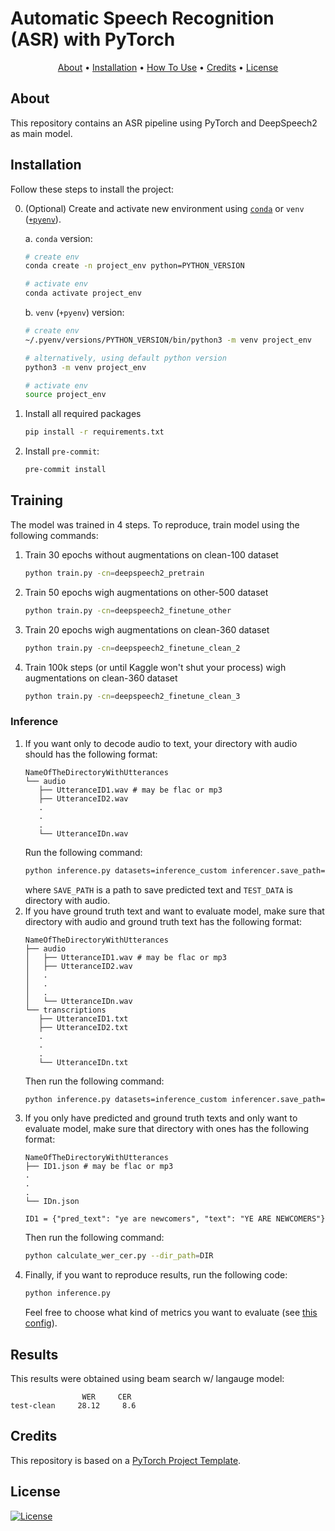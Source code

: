 # Automatic Speech Recognition (ASR) with PyTorch

<p align="center">
  <a href="#about">About</a> •
  <a href="#installation">Installation</a> •
  <a href="#how-to-use">How To Use</a> •
  <a href="#credits">Credits</a> •
  <a href="#license">License</a>
</p>

## About

This repository contains an ASR pipeline using PyTorch and DeepSpeech2 as main model.

## Installation

Follow these steps to install the project:

0. (Optional) Create and activate new environment using [`conda`](https://conda.io/projects/conda/en/latest/user-guide/getting-started.html) or `venv` ([`+pyenv`](https://github.com/pyenv/pyenv)).

   a. `conda` version:

   ```bash
   # create env
   conda create -n project_env python=PYTHON_VERSION

   # activate env
   conda activate project_env
   ```

   b. `venv` (`+pyenv`) version:

   ```bash
   # create env
   ~/.pyenv/versions/PYTHON_VERSION/bin/python3 -m venv project_env

   # alternatively, using default python version
   python3 -m venv project_env

   # activate env
   source project_env
   ```

1. Install all required packages

   ```bash
   pip install -r requirements.txt
   ```

2. Install `pre-commit`:
   ```bash
   pre-commit install
   ```

## Training

The model was trained in 4 steps. To reproduce, train model using the following commands:

1. Train 30 epochs without augmentations on clean-100 dataset

   ```bash
   python train.py -cn=deepspeech2_pretrain
   ```

2. Train 50 epochs wigh augmentations on other-500 dataset

   ```bash
   python train.py -cn=deepspeech2_finetune_other
   ```

3. Train 20 epochs wigh augmentations on clean-360 dataset

   ```bash
   python train.py -cn=deepspeech2_finetune_clean_2
   ```

4. Train 100k steps (or until Kaggle won't shut your process) wigh augmentations on clean-360 dataset

   ```bash
   python train.py -cn=deepspeech2_finetune_clean_3
   ```

### Inference

   1. If you want only to decode audio to text, your directory with audio should has the following format:
      ```
      NameOfTheDirectoryWithUtterances
      └── audio
         ├── UtteranceID1.wav # may be flac or mp3
         ├── UtteranceID2.wav
         .
         .
         .
         └── UtteranceIDn.wav
      ```
      Run the following command:
      ```bash
      python inference.py datasets=inference_custom inferencer.save_path=SAVE_PATH datasets.test.audio_dir=TEST_DATA/audio
      ```
      where `SAVE_PATH` is a path to save predicted text and `TEST_DATA` is directory with audio.
   2. If you have ground truth text and want to evaluate model, make sure that directory with audio and ground truth text has the following format:
      ```
      NameOfTheDirectoryWithUtterances
      ├── audio
      │   ├── UtteranceID1.wav # may be flac or mp3
      │   ├── UtteranceID2.wav
      │   .
      │   .
      │   .
      │   └── UtteranceIDn.wav
      └── transcriptions
         ├── UtteranceID1.txt
         ├── UtteranceID2.txt
         .
         .
         .
         └── UtteranceIDn.txt
      ```
      Then run the following command:
      ```bash
      python inference.py datasets=inference_custom inferencer.save_path=SAVE_PATH datasets.test.audio_dir=TEST_DATA/audio datasets.test.transcription_dir=TEST_DATA/transcriptions
      ```
   3. If you only have predicted and ground truth texts and only want to evaluate model, make sure that directory with ones has the following format:
      ```
      NameOfTheDirectoryWithUtterances
      ├── ID1.json # may be flac or mp3
      .
      .
      .
      └── IDn.json

      ID1 = {"pred_text": "ye are newcomers", "text": "YE ARE NEWCOMERS"}
      ```
      Then run the following command:
      ```bash
      python calculate_wer_cer.py --dir_path=DIR
      ```
   4. Finally, if you want to reproduce results, run the following code:
      ```bash
      python inference.py
      ```
      Feel free to choose what kind of metrics you want to evaluate (see [this config](src/configs/metrics/inference.yaml)).

## Results

This results were obtained using beam search w/ langauge model:

```angular2html
                WER     CER
test-clean     28.12     8.6
```

## Credits

This repository is based on a [PyTorch Project Template](https://github.com/Blinorot/pytorch_project_template).

## License

[![License](https://img.shields.io/badge/license-MIT-blue.svg)](/LICENSE)
